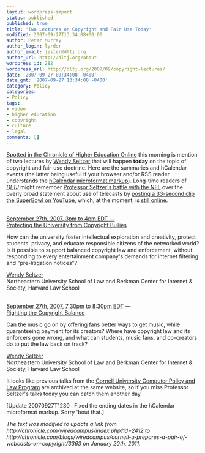 ```yaml
---
layout: wordpress-import
status: published
published: true
title: 'Two Lectures on Copyright and Fair Use Today'
modified: 2007-09-27T13:34:08+00:00
author: Peter Murray
author_login: lyrdor
author_email: jester@dltj.org
author_url: http://dltj.org/about
wordpress_id: 282
wordpress_url: http://dltj.org/2007/09/copyright-lectures/
date: '2007-09-27 09:34:08 -0400'
date_gmt: '2007-09-27 13:34:08 -0400'
category: Policy
categories:
- Policy
tags:
- video
- higher education
- copyright
- culture
- legal
comments: []
---
```

<p><a href="http://chronicle.com/blogs/wiredcampus/cornell-u-prepares-a-pair-of-webcasts-on-copyright/3363" title="Cornell U. Prepares a Pair of Webcasts on&#160;Copyright - Chronicle.com">Spotted in the Chronicle of Higher Education Online</a> this morning is mention of two lectures by <a href="http://wendy.seltzer.org/" title="Wendy Seltzer&#039;s Home Page">Wendy Seltzer</a> that will happen <strong>today</strong> on the topic of copyright and fair-use doctrine.  Here are the summaries and hCalendar events (the latter being useful if your browser and/or RSS reader understands the <a href="http://microformats.org/wiki/hcalendar" title="hcalendar - Microformats">hCalendar microformat markup</a>).  Long-time readers of <acronym title="Disruptive Library Technology Jester"><i>DLTJ</i></acronym> might remember <a href="/article/fairuse-nfl-youtube/" title="DLTJ: Fair Use Versus the NFL with YouTube Caught in the Middle">Professor Seltzer's battle with the <acronym title="National Football League">NFL</acronym></a> over the overly broad statement about use of telecasts by <a href="http://www.youtube.com/watch?v=a4uC2H10uIo" title="YouTube: Super Bowl Highlights">posting a 33-second clip the SuperBowl on YouTube</a>, which, at the moment, is <a href="http://wendy.seltzer.org/blog/archives/2007/04/05/nfl_second_down_and_goal.html" title="Wendy&amp;#8217;s Blog: Legal Tags &amp;raquo; NFL: Second Down and Goal?">still online</a>.</p>
<div class="vevent" id="hcalendar-Protecting-the-University-from-Copyright-Bullies">
  <a class="url" href="http://ucpl.cornell.edu/" title="Cornell University Computer Policy and Law Program (UCPL)"><br />
    <abbr class="dtstart" title="20070927T1500-0400">September 27th, 2007, 3pm</abbr> to <abbr class="dtend" title="20070927T1600-0400">4pm EDT</abbr> &mdash;<br />
    <span class="summary">Protecting the University from Copyright Bullies</span><br />
  </a></p>
<div class="description">How can the university foster intellectual exploration and creativity, protect students' privacy, and educate responsible citizens of the networked world? Is it possible to support balanced copyright law and enforcement, without responding to every entertainment company's demands for internet filtering and "pre-litigation notices"?</p>
<p><a href="http://wendy.seltzer.org/" title="Wendy Seltzer&#039;s Home Page">Wendy Seltzer</a><br />
Northeastern University School of Law and Berkman Center for Internet & Society, Harvard Law School</div>
</div>
<div class="vevent" id="hcalendar-Righting-the-Copyright-Balance">
  <a class="url" href="http://ucpl.cornell.edu/" title="Cornell University Computer Policy and Law Program (UCPL)"><br />
    <abbr class="dtstart" title="20070927T1930-0400">September 27th, 2007, 7:30pm</abbr> to  <abbr class="dtend" title="20070927T2030-0400">8:30pm EDT</abbr> &mdash;<br />
    <span class="summary">Righting the Copyright Balance</span><br />
  </a></p>
<div class="description">Can the music go on by offering fans better ways to get music, while guaranteeing payment for its creators? Where have copyright law and its enforcers gone wrong, and what can students, music fans, and co-creators do to put the law back on track?</p>
<p><a href="http://wendy.seltzer.org/" title="Wendy Seltzer&#039;s Home Page">Wendy Seltzer</a><br />
Northeastern University School of Law and Berkman Center for Internet & Society, Harvard Law School</div>
</div>
<p>It looks like previous talks from the <a class="url" href="http://ucpl.cornell.edu/" title="Cornell University Computer Policy and Law Program (UCPL)">Cornell University Computer Policy and Law Program</a> are archived at the same website, so if you miss Professor Seltzer's talks today you can catch them another day.</p>
<p>[Update 20070927T1230 : Fixed the ending dates in the hCalendar microformat markup.  Sorry 'bout that.]
<p style="padding:0;margin:0;font-style:italic;">The text was modified to update a link from http://chronicle.com/wiredcampus/index.php?id=2412 to http://chronicle.com/blogs/wiredcampus/cornell-u-prepares-a-pair-of-webcasts-on-copyright/3363 on January 20th, 2011.</p>
